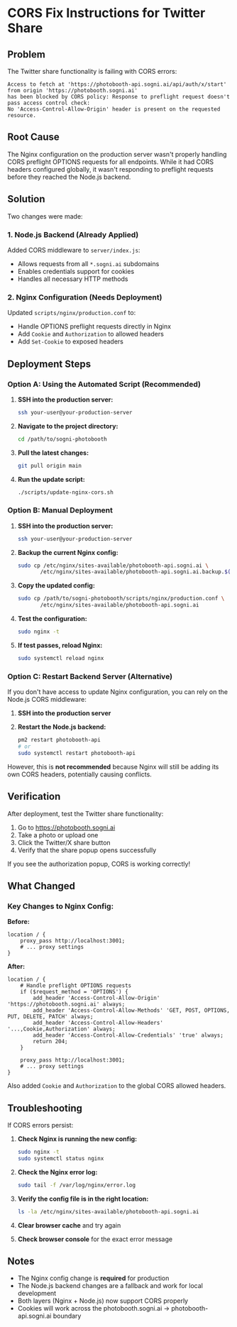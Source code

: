 # CORS Fix Instructions for Twitter Share

## Problem
The Twitter share functionality is failing with CORS errors:
```
Access to fetch at 'https://photobooth-api.sogni.ai/api/auth/x/start' from origin 'https://photobooth.sogni.ai' 
has been blocked by CORS policy: Response to preflight request doesn't pass access control check: 
No 'Access-Control-Allow-Origin' header is present on the requested resource.
```

## Root Cause
The Nginx configuration on the production server wasn't properly handling CORS preflight OPTIONS requests for all endpoints. While it had CORS headers configured globally, it wasn't responding to preflight requests before they reached the Node.js backend.

## Solution
Two changes were made:

### 1. Node.js Backend (Already Applied)
Added CORS middleware to `server/index.js`:
- Allows requests from all `*.sogni.ai` subdomains
- Enables credentials support for cookies
- Handles all necessary HTTP methods

### 2. Nginx Configuration (Needs Deployment)
Updated `scripts/nginx/production.conf` to:
- Handle OPTIONS preflight requests directly in Nginx
- Add `Cookie` and `Authorization` to allowed headers
- Add `Set-Cookie` to exposed headers

## Deployment Steps

### Option A: Using the Automated Script (Recommended)

1. **SSH into the production server:**
   ```bash
   ssh your-user@your-production-server
   ```

2. **Navigate to the project directory:**
   ```bash
   cd /path/to/sogni-photobooth
   ```

3. **Pull the latest changes:**
   ```bash
   git pull origin main
   ```

4. **Run the update script:**
   ```bash
   ./scripts/update-nginx-cors.sh
   ```

### Option B: Manual Deployment

1. **SSH into the production server:**
   ```bash
   ssh your-user@your-production-server
   ```

2. **Backup the current Nginx config:**
   ```bash
   sudo cp /etc/nginx/sites-available/photobooth-api.sogni.ai \
          /etc/nginx/sites-available/photobooth-api.sogni.ai.backup.$(date +%Y%m%d_%H%M%S)
   ```

3. **Copy the updated config:**
   ```bash
   sudo cp /path/to/sogni-photobooth/scripts/nginx/production.conf \
          /etc/nginx/sites-available/photobooth-api.sogni.ai
   ```

4. **Test the configuration:**
   ```bash
   sudo nginx -t
   ```

5. **If test passes, reload Nginx:**
   ```bash
   sudo systemctl reload nginx
   ```

### Option C: Restart Backend Server (Alternative)

If you don't have access to update Nginx configuration, you can rely on the Node.js CORS middleware:

1. **SSH into the production server**

2. **Restart the Node.js backend:**
   ```bash
   pm2 restart photobooth-api
   # or
   sudo systemctl restart photobooth-api
   ```

However, this is **not recommended** because Nginx will still be adding its own CORS headers, potentially causing conflicts.

## Verification

After deployment, test the Twitter share functionality:

1. Go to https://photobooth.sogni.ai
2. Take a photo or upload one
3. Click the Twitter/X share button
4. Verify that the share popup opens successfully

If you see the authorization popup, CORS is working correctly!

## What Changed

### Key Changes to Nginx Config:

**Before:**
```nginx
location / {
    proxy_pass http://localhost:3001;
    # ... proxy settings
}
```

**After:**
```nginx
location / {
    # Handle preflight OPTIONS requests
    if ($request_method = 'OPTIONS') {
        add_header 'Access-Control-Allow-Origin' 'https://photobooth.sogni.ai' always;
        add_header 'Access-Control-Allow-Methods' 'GET, POST, OPTIONS, PUT, DELETE, PATCH' always;
        add_header 'Access-Control-Allow-Headers' '...,Cookie,Authorization' always;
        add_header 'Access-Control-Allow-Credentials' 'true' always;
        return 204;
    }
    
    proxy_pass http://localhost:3001;
    # ... proxy settings
}
```

Also added `Cookie` and `Authorization` to the global CORS allowed headers.

## Troubleshooting

If CORS errors persist:

1. **Check Nginx is running the new config:**
   ```bash
   sudo nginx -t
   sudo systemctl status nginx
   ```

2. **Check the Nginx error log:**
   ```bash
   sudo tail -f /var/log/nginx/error.log
   ```

3. **Verify the config file is in the right location:**
   ```bash
   ls -la /etc/nginx/sites-available/photobooth-api.sogni.ai
   ```

4. **Clear browser cache** and try again

5. **Check browser console** for the exact error message

## Notes

- The Nginx config change is **required** for production
- The Node.js backend changes are a fallback and work for local development
- Both layers (Nginx + Node.js) now support CORS properly
- Cookies will work across the photobooth.sogni.ai → photobooth-api.sogni.ai boundary

